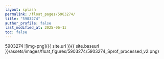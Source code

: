 ```yaml
---
layout: splash
permalink: /float_pages/5903274/
title: "5903274"
author_profile: false
last_modified_at: 2025-06-13
toc: false
---
```

 
5903274
![img-png]({{ site.url }}{{ site.baseurl }}/assets/images/float_figures/5903274/5903274_Sprof_processed_v2.png)